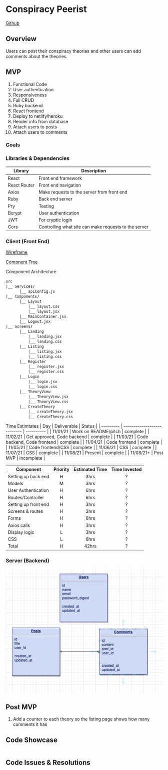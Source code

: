 # Conspiracy Peerist


[Github](https://github.com/michaeljgrieshaber/conspiracyTheories)

## Overview

Users can post their conspiracy theories and other users can add comments about the theories.

## MVP

1. Functional Code
2. User authentication
3. Responsiveness
4. Full CRUD
5. Ruby backend
6. React frontend
7. Deploy to netlify/heroku
8. Render info from database
9. Attach users to posts
10. Attach users to comments

### Goals

### Libraries & Dependencies

| Library      | Description                                           |
| ------------ | ----------------------------------------------------- |
| React        | Front end framework                                   |
| React Router | Front end navigation                                  |
| Axios        | Make requests to the server from front end            |
| Ruby         | Back end server                                       |
| Pry          | Testing                                               |
| Bcrypt       | User authentication                                   |
| JWT          | For cryptic login                                     |
| Cors         | Controlling what site can make requests to the server |

### Client (Front End)

[Wireframe](https://www.figma.com/file/V9sTReyTrfm39K95P4i8lb/P4-Blog?node-id=1%3A3)

[Compnent Tree](https://whimsical.com/conspiracy-theories-S9YsJEfJTjs53WcNf2kNhx)

Component Architecture

```
src
|__ Services/
      |__ apiConfig.js
|__ Components/
      |__ Layout
          |__ layout.css
          |__ layout.jsx
      |__ MainContainer.jsx
      |__ Logout.jsx
|__ Screens/
      |__ Landing
          |__ landing.jsx
          |__ landing.css
      |__ Listing
          |__ listing.jsx
          |__ listing.css
      |__ Register
          |__ register.jsx
          |__ register.css
      |__ Login
          |__ login.jsx
          |__ login.css    
      |__ TheoryView
          |__ TheoryView.jsx
          |__ TheoryView.css
      |__ CreateTheory
          |__ createTheory.jsx
          |__ CreateTheory.css    

```

Time Estimtates
| Day | Deliverable | Status |
| --------- | --------------------------- | ---------- |
| 11/01/21 | Work on README/pitch | complete |
| 11/02/21 | Get approved, Code backend | complete |
| 11/03/21 | Code backend, Code frontend | complete |
| 11/04/21 | Code frontend | complete |
| 11/05/21 | Code frontend/CSS | complete |
| 11/06/21 | CSS | complete |
| 11/07/21 | CSS | complete |
| 11/08/21 | Present | complete |
| 11/08/21+ | Post MVP | incomplete |

| Component            | Priority | Estimated Time | Time Invested |
| -------------------- | :------: | :------------: | :-----------: |
| Setting up back end  |    H     |      3hrs      |       ?       |
| Models               |    M     |      3hrs      |       ?       |
| User Authentication  |    H     |      6hrs      |       ?       |
| Routes/Controller    |    H     |      6hrs      |       ?       |
| Setting up front end |    H     |      3hrs      |       ?       |
| Screens & routes     |    H     |      3hrs      |       ?       |
| Forms                |    H     |      6hrs      |       ?       |
| Axios calls          |    H     |      3hrs      |       ?       |
| Display logic        |    L     |      3hrs      |       ?       |
| CSS                  |    L     |      6hrs      |       ?       |
| Total                |    H     |     42hrs      |       ?       |

### Server (Backend)

![ERD](ERD.png)

## Post MVP

1. Add a counter to each theory so the listing page shows how many comments it has


## Code Showcase

```

```

## Code Issues & Resolutions

```

```